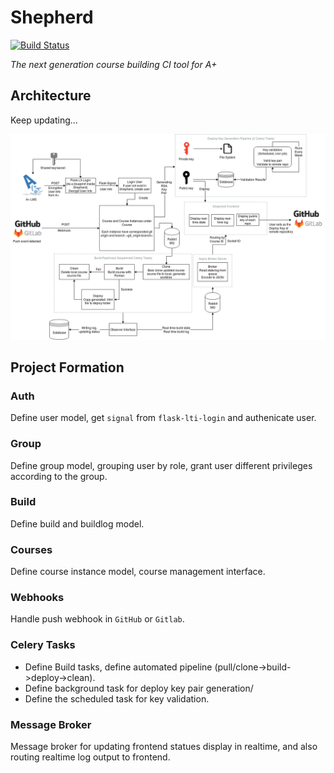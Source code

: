 # Shepherd
[![Build Status](https://travis-ci.org/JohnDing1995/shepherd.svg?branch=master)](https://travis-ci.org/JohnDing1995/shepherd)

*The next generation course building CI tool for A+*

## Architecture

Keep updating...

![architecture](./assets/image/arch.png)

## Project Formation
### Auth
Define user model, get `signal` from `flask-lti-login` and authenicate user.
### Group
Define group model, grouping user by role, grant user different privileges according to the group.
### Build
Define build and buildlog model.
### Courses
Define course instance model, course management interface.
### Webhooks
Handle push webhook in `GitHub` or `Gitlab`.
### Celery Tasks
* Define Build tasks, define automated pipeline (pull/clone->build->deploy->clean).
* Define background task for deploy key pair generation/
* Define the scheduled task for key validation.
### Message Broker
Message broker for updating frontend statues display in realtime, and also routing realtime log output to frontend.
